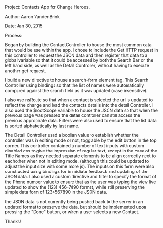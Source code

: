 Project: Contacts App for Change Heroes.

Author: Aaron VandenBrink

Date: Jan 30, 2015 

Process:

Began by building the ContactController to house the most common data that would be use within the app.  I chose to include the Get HTTP request in this controller to request the JSON data and then register that data to a global variable so that it could be accessed by both the Search Bar on the left hand side, as well as the Detail Controller, without having to execute another get request.

I build a new directive to house a search-form element tag. This Search Controller using bindings so that the list of names were automatically compared against the search field as it was updated (case insensitive).

I also use nsRoute so that when a contact is selected the url is updated to reflect the change and load the contacts details into the detail Controller. I also used the $rootScope variable to house the JSON data so that when the previous page was pressed the detail controller can still access the previous appropirate data. Filters were also used to ensure that the list data is sorted alphabetically by last name.

The Detail Controller used a boolian value to establish whether the controller was in editing mode or not, togglable by the edit button in the top corner.  This controller contained a number of text inputs with custom disabled css to give the impression of regular text, except in the case of the Title Names as they needed separate elements to be align correctly next to eachother when not in editing mode. (although this could be updated to adjust the input size with some more js). The inputs on this form were also constructed using bindings for immidiate feedback and updating of the JSON data.  I also used a custom directive and filter to specify the format of the Phone number value to ensure that as the user was typing the view live updated to show the (123) 456-7890 format, while still preserving the simple data form of 1234567890 in the JSON data.

the JSON data is not currently being pushed back to the server in an updated format to preserve the data, but should be implemented upon pressing the "Done" button, or when a user selects a new Contact.

Thanks!

